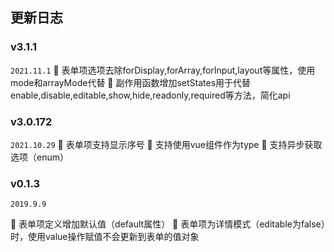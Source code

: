 ## 更新日志

### v3.1.1
<code>2021.11.1</code>
🌟 表单项选项去除forDisplay,forArray,forInput,layout等属性，使用mode和arrayMode代替
🌟 副作用函数增加setStates用于代替enable,disable,editable,show,hide,readonly,required等方法，简化api

### v3.0.172
<code>2021.10.29</code>
🌟 表单项支持显示序号
🌟 支持使用vue组件作为type
🌟 支持异步获取选项（enum）


### v0.1.3

<code>2019.9.9</code>

🌟 表单项定义增加默认值（default属性）
🌟 表单项为详情模式（editable为false）时，使用value操作赋值不会更新到表单的值对象


